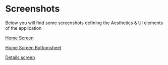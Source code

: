 # Screenshots

Below you will find some screenshots defining the Aesthetics & UI elements of the application

[Home Screen](https://miro.com/app/board/uXjVPtAQGyM=/?moveToWidget=3458764544596582802&cot=14)


[Home Screen Bottomsheet](https://miro.com/app/board/uXjVPtAQGyM=/?moveToWidget=3458764544596582864&cot=14)


[Details screen](https://miro.com/app/board/uXjVPtAQGyM=/?moveToWidget=3458764544596684987&cot=14)